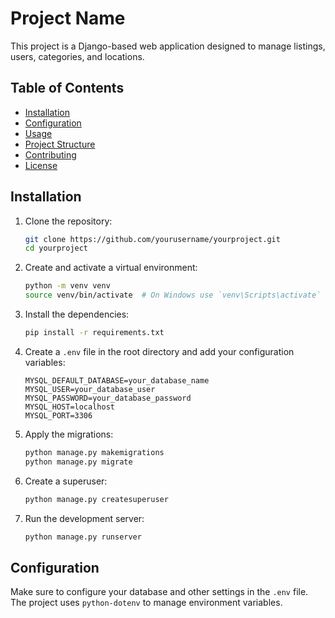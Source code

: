 # Project Name

This project is a Django-based web application designed to manage listings, users, categories, and locations.

## Table of Contents

- [Installation](#installation)
- [Configuration](#configuration)
- [Usage](#usage)
- [Project Structure](#project-structure)
- [Contributing](#contributing)
- [License](#license)

## Installation

1. Clone the repository:
    ```bash
    git clone https://github.com/yourusername/yourproject.git
    cd yourproject
    ```

2. Create and activate a virtual environment:
    ```bash
    python -m venv venv
    source venv/bin/activate  # On Windows use `venv\Scripts\activate`
    ```

3. Install the dependencies:
    ```bash
    pip install -r requirements.txt
    ```

4. Create a `.env` file in the root directory and add your configuration variables:
    ```plaintext
    MYSQL_DEFAULT_DATABASE=your_database_name
    MYSQL_USER=your_database_user
    MYSQL_PASSWORD=your_database_password
    MYSQL_HOST=localhost
    MYSQL_PORT=3306
    ```

5. Apply the migrations:
    ```bash
    python manage.py makemigrations
    python manage.py migrate
    ```

6. Create a superuser:
    ```bash
    python manage.py createsuperuser
    ```

7. Run the development server:
    ```bash
    python manage.py runserver
    ```

## Configuration

Make sure to configure your database and other settings in the `.env` file. The project uses `python-dotenv` to manage environment variables.
